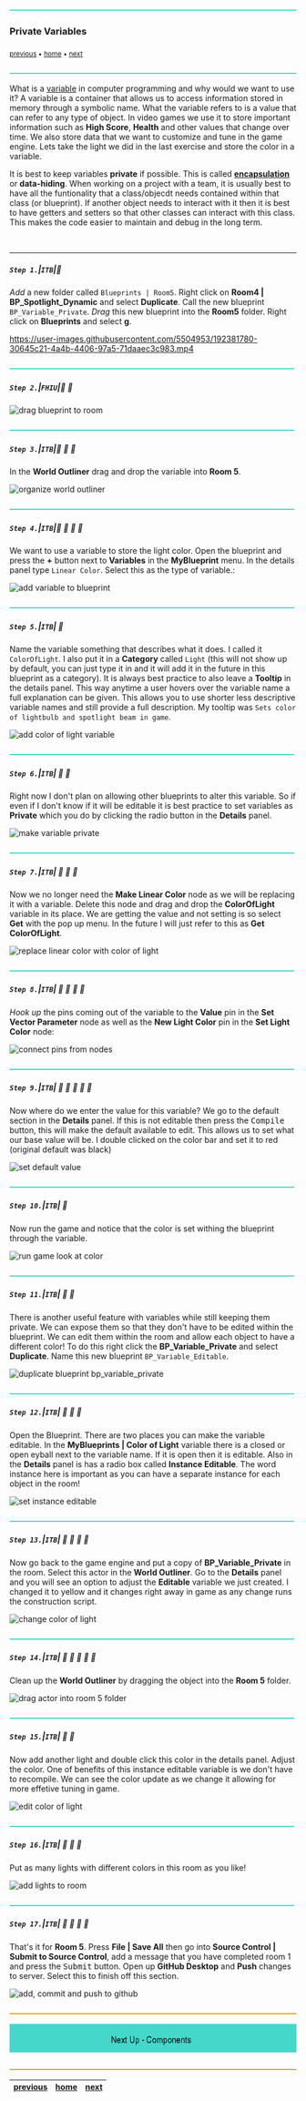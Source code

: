 ![](../images/line3.png)

### Private Variables

<sub>[previous](../dynamic-materials/README.md#user-content-dynamic-materials) • [home](../README.md#user-content-ue4-blueprints) • [next](../components/README.md#user-content-components)</sub>

![](../images/line3.png)

What is a [variable](https://en.wikipedia.org/wiki/Variable_(computer_science)) in computer programming and why would we want to use it? A variable is a container that allows us to access information stored in memory through a symbolic name. What the variable refers to is a value that can refer to any type of object. In video games we use it to store important information such as **High Score**, **Health** and other values that change over time. We also store data that we want to customize and tune in the game engine. Lets take the light we did in the last exercise and store the color in a variable.

It is best to keep variables **private** if possible. This is called **[encapsulation](https://en.wikipedia.org/wiki/Encapsulation_(computer_programming))** or **data-hiding**. When working on a project with a team, it is usually best to have all the funtionality that a class/objecdt needs contained within that class (or blueprint). If another object needs to interact with it then it is best to have getters and setters so that other classes can interact with this class. This makes the code easier to maintain and debug in the long term.

<br>

---


##### `Step 1.`\|`ITB`|:small_blue_diamond:

*Add* a new folder called `Blueprints | Room5`.  Right click on **Room4 | BP_Spotlight_Dynamic** and select **Duplicate**.  Call the new blueprint `BP_Variable_Private`. *Drag* this new blueprint into the **Room5** folder. Right click on **Blueprints** and select **g**.

https://user-images.githubusercontent.com/5504953/192381780-30645c21-4a4b-4406-97a5-71daaec3c983.mp4

![](../images/line2.png)

##### `Step 2.`\|`FHIU`|:small_blue_diamond: :small_blue_diamond: 



![drag blueprint to room](images/DragCopyOfObjectInLeftSideOfRoom.jpg)

![](../images/line2.png)

##### `Step 3.`\|`ITB`|:small_blue_diamond: :small_blue_diamond: :small_blue_diamond:

In the **World Outliner** drag and drop the variable into **Room 5**.

![organize world outliner](images/DragAndDropIntoRm5.jpg)

![](../images/line2.png)

##### `Step 4.`\|`ITB`|:small_blue_diamond: :small_blue_diamond: :small_blue_diamond: :small_blue_diamond:

We want to use a variable to store the light color. Open the blueprint and press the **+** button next to **Variables** in the **MyBlueprint** menu. In the details panel type `Linear Color`. Select this as the type of variable.:

![add variable to blueprint](images/AddVariableRm5.jpg)

![](../images/line2.png)

##### `Step 5.`\|`ITB`| :small_orange_diamond:

Name the variable something that describes what it does. I called it `ColorOfLight`. I also put it in a **Category** called `Light` (this will not show up by default, you can just type it in and it will add it in the future in this blueprint as a category). It is always best practice to also leave a **Tooltip** in the details panel. This way anytime a user hovers over the variable name a full explanation can be given. This allows you to use shorter less descriptive variable names and still provide a full description. My tooltip was `Sets color of lightbulb and spotlight beam in game`.

![add color of light variable](images/SetTooltipRm5.jpg)

![](../images/line2.png)

##### `Step 6.`\|`ITB`| :small_orange_diamond: :small_blue_diamond:

Right now I don't plan on allowing other blueprints to alter this variable. So if even if I don't know if it will be editable it is best practice to set variables as **Private** which you do by clicking the radio button in the **Details** panel.

![make variable private](images/MakeVariablePrivate.jpg)

![](../images/line2.png)

##### `Step 7.`\|`ITB`| :small_orange_diamond: :small_blue_diamond: :small_blue_diamond:

Now we no longer need the **Make Linear Color** node as we will be replacing it with a variable. Delete this node and drag and drop the **ColorOfLight** variable in its place. We are getting the value and not setting is so select **Get** with the pop up menu.  In the future I will just refer to this as **Get ColorOfLight**.

![replace linear color with color of light](images/DeleteLinearColorDragVariableRm5.jpg)

![](../images/line2.png)

##### `Step 8.`\|`ITB`| :small_orange_diamond: :small_blue_diamond: :small_blue_diamond: :small_blue_diamond:

*Hook up* the pins coming out of the variable to the **Value** pin in the **Set Vector Parameter** node as well as the **New Light Color** pin in the **Set Light Color** node:

![connect pins from nodes](images/ConnectColorOfLightPinRm5.jpg)

![](../images/line2.png)

##### `Step 9.`\|`ITB`| :small_orange_diamond: :small_blue_diamond: :small_blue_diamond: :small_blue_diamond: :small_blue_diamond:

Now where do we enter the value for this variable? We go to the default section in the **Details** panel. If this is not editable then press the <kbd>Compile</kbd> button, this will make the default available to edit. This allows us to set what our base value will be. I double clicked on the color bar and set it to red (original default was black)

![set default value](images/SetDefaultValueToRedDetailsPanel.jpg)

![](../images/line2.png)

##### `Step 10.`\|`ITB`| :large_blue_diamond:

Now run the game and notice that the color is set withing the blueprint through the variable.

![run game look at color](images/VariableControlsColorOfLightRm5.jpg)

![](../images/line2.png)

##### `Step 11.`\|`ITB`| :large_blue_diamond: :small_blue_diamond: 

There is another useful feature with variables while still keeping them private. We can expose them so that they don't have to be edited within the blueprint. We can edit them within the room and allow each object to have a different color! To do this right click the **BP_Variable_Private** and select **Duplicate**. Name this new blueprint `BP_Variable_Editable`.

![duplicate blueprint bp_variable_private](images/DuplicateVariablePrivateRm5.jpg)

![](../images/line2.png)


##### `Step 12.`\|`ITB`| :large_blue_diamond: :small_blue_diamond: :small_blue_diamond: 

Open the Blueprint. There are two places you can make the variable editable. In the **MyBlueprints | Color of Light** variable there is a closed or open eyball next to the variable name. If it is open then it is editable. Also in the **Details** panel is has a radio box called **Instance Editable**. The word instance here is important as you can have a separate instance for each object in the room!

![set instance editable](images/InstanceEditableRm5.jpg)

![](../images/line2.png)

##### `Step 13.`\|`ITB`| :large_blue_diamond: :small_blue_diamond: :small_blue_diamond:  :small_blue_diamond: 

Now go back to the game engine and put a copy of **BP_Variable_Private** in the room. Select this actor in the **World Outliner**. Go to the **Details** panel and you will see an option to adjust the **Editable** variable we just created. I changed it to yellow and it changes right away in game as any change runs the construction script.

![change color of light](images/NewLightInSceneEditableRm5.jpg)

![](../images/line2.png)

##### `Step 14.`\|`ITB`| :large_blue_diamond: :small_blue_diamond: :small_blue_diamond: :small_blue_diamond:  :small_blue_diamond: 

Clean up the **World Outliner** by dragging the object into the **Room 5** folder.

![drag actor into room 5 folder](images/CleanUpRm5.jpg)

![](../images/line2.png)

##### `Step 15.`\|`ITB`| :large_blue_diamond: :small_orange_diamond: 

Now add another light and double click this color in the details panel. Adjust the color. One of benefits of this instance editable variable is we don't have to recompile. We can see the color update as we change it allowing for more effetive tuning in game.

![edit color of light](images/LiveEditColorOfLightRm5.jpg)

![](../images/line2.png)

##### `Step 16.`\|`ITB`| :large_blue_diamond: :small_orange_diamond:   :small_blue_diamond: 

Put as many lights with different colors in this room as you like!

![add lights to room](images/ThreeLightRm5.jpg)

![](../images/line2.png)

##### `Step 17.`\|`ITB`| :large_blue_diamond: :small_orange_diamond: :small_blue_diamond: :small_blue_diamond:

That's it for **Room 5**. Press **File | Save All** then go into **Source Control | Submit to Source Control**, add a message that you have completed room 1 and press the <kbd>Submit</kbd> button. Open up **GitHub Desktop** and **Push** changes to server. Select this to finish off this section.

![add, commit and push to github](images/Room5GitHub.jpg)

![](../images/line.png)

<!-- <img src="https://via.placeholder.com/1000x100/45D7CA/000000/?text=Next Up - Components"> -->

![next up next tile](images/banner.png)

![](../images/line.png)

| [previous](../dynamic-materials/README.md#user-content-dynamic-materials)| [home](../README.md#user-content-ue4-blueprints) | [next](../components/README.md#user-content-components)|
|---|---|---|
